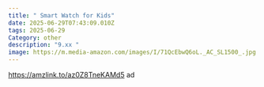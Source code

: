 ```yaml
---
title: " Smart Watch for Kids"
date: 2025-06-29T07:43:09.010Z
tags: 2025-06-29
Category: other
description: "9.xx "
image: https://m.media-amazon.com/images/I/71QcEbwQ6oL._AC_SL1500_.jpg
---
```

https://amzlink.to/az0Z8TneKAMd5 ad